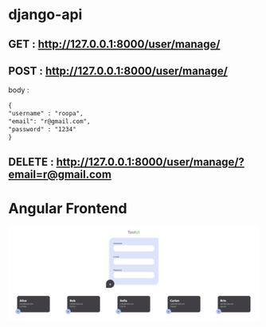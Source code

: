 # django-api
## GET : http://127.0.0.1:8000/user/manage/
## POST : http://127.0.0.1:8000/user/manage/
body :

    {
    "username" : "roopa",
    "email": "r@gmail.com",
    "password" : "1234"
    }

 
 ## DELETE : http://127.0.0.1:8000/user/manage/?email=r@gmail.com


 # Angular Frontend
 ![UI Screenshot](https://github.com/Prasadpoojary/django-api/blob/master/testui/src/assets/Angular.png)


 


 
